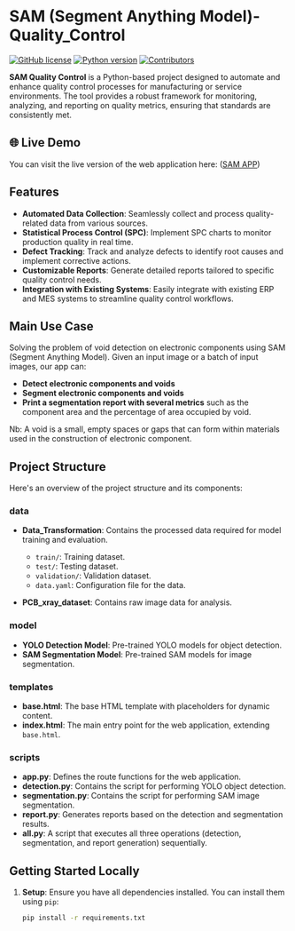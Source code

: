 # SAM (Segment Anything Model)-Quality_Control

[![GitHub license](https://img.shields.io/badge/license-MIT-blue.svg)](https://github.com/Tchouanga12/SAM-Quality_Control/blob/main/LICENSE)
[![Python version](https://img.shields.io/badge/python-3.7%2B-brightgreen.svg)](https://www.python.org/downloads/)
[![Contributors](https://img.shields.io/github/contributors/Tchouanga12/SAM-Quality_Control.svg)](https://github.com/Tchouanga12/SAM-Quality_Control/graphs/contributors)

**SAM Quality Control** is a Python-based project designed to automate and enhance quality control processes for manufacturing or service environments. The tool provides a robust framework for monitoring, analyzing, and reporting on quality metrics, ensuring that standards are consistently met.

## 🌐 Live Demo

You can visit the live version of the web application here: ([SAM APP](https://samappdocker.onrender.com))

## Features

- **Automated Data Collection**: Seamlessly collect and process quality-related data from various sources.
- **Statistical Process Control (SPC)**: Implement SPC charts to monitor production quality in real time.
- **Defect Tracking**: Track and analyze defects to identify root causes and implement corrective actions.
- **Customizable Reports**: Generate detailed reports tailored to specific quality control needs.
- **Integration with Existing Systems**: Easily integrate with existing ERP and MES systems to streamline quality control workflows.
  
## Main Use Case
Solving the problem of void detection on electronic components using SAM (Segment Anything Model). Given an input image or a batch of input images, our app can:

- **Detect electronic components and voids** 
- **Segment electronic components and voids**
- **Print a segmentation report with several metrics** such as the component area and the percentage of area occupied by void.

Nb: A void is a small, empty spaces or gaps that can form within materials used in the construction of electronic component.

## Project Structure

Here's an overview of the project structure and its components:

### **data**

- **Data_Transformation**: Contains the processed data required for model training and evaluation.
  - `train/`: Training dataset.
  - `test/`: Testing dataset.
  - `validation/`: Validation dataset.
  - `data.yaml`: Configuration file for the data.

- **PCB_xray_dataset**: Contains raw image data for analysis.

### **model**

- **YOLO Detection Model**: Pre-trained YOLO models for object detection.
- **SAM Segmentation Model**: Pre-trained SAM models for image segmentation.

### **templates**

- **base.html**: The base HTML template with placeholders for dynamic content.
- **index.html**: The main entry point for the web application, extending `base.html`.

### **scripts**

- **app.py**: Defines the route functions for the web application.
- **detection.py**: Contains the script for performing YOLO object detection.
- **segmentation.py**: Contains the script for performing SAM image segmentation.
- **report.py**: Generates reports based on the detection and segmentation results.
- **all.py**: A script that executes all three operations (detection, segmentation, and report generation) sequentially.


## Getting Started Locally

1. **Setup**: Ensure you have all dependencies installed. You can install them using `pip`:

   ```bash
   pip install -r requirements.txt
